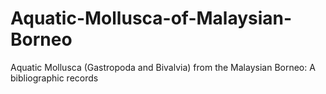 # Aquatic-Mollusca-of-Malaysian-Borneo
Aquatic Mollusca (Gastropoda and Bivalvia) from the Malaysian Borneo: A bibliographic records
